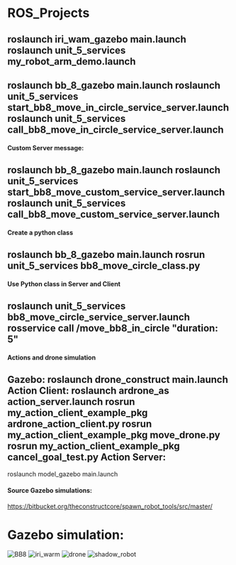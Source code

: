 # ROS_Projects
roslaunch iri_wam_gazebo main.launch
roslaunch unit_5_services my_robot_arm_demo.launch
--------------------------------------------
roslaunch bb_8_gazebo main.launch
roslaunch unit_5_services start_bb8_move_in_circle_service_server.launch 
roslaunch unit_5_services call_bb8_move_in_circle_service_server.launch 
--------------------------------------------
#### Custom Server message:
roslaunch bb_8_gazebo main.launch
roslaunch unit_5_services start_bb8_move_custom_service_server.launch
roslaunch unit_5_services call_bb8_move_custom_service_server.launch
--------------------------------------------
#### Create a python class
roslaunch bb_8_gazebo main.launch
rosrun unit_5_services bb8_move_circle_class.py
--------------------------------------------
#### Use Python class in Server and Client
roslaunch unit_5_services bb8_move_circle_service_server.launch 
rosservice call /move_bb8_in_circle "duration: 5"
--------------------------------------------
#### Actions and drone simulation
Gazebo:
roslaunch drone_construct main.launch
Action Client:
roslaunch ardrone_as action_server.launch
rosrun my_action_client_example_pkg ardrone_action_client.py
rosrun my_action_client_example_pkg move_drone.py
rosrun my_action_client_example_pkg cancel_goal_test.py
Action Server:
-------------------------------------
roslaunch model_gazebo main.launch



#### Source Gazebo simulations:
https://bitbucket.org/theconstructcore/spawn_robot_tools/src/master/


# Gazebo simulation:
![BB8](bb8.png)
![iri_warm](iri_wam.png)
![drone](iri_wam.png)
![shadow_robot](shadow_robot_smart_grasping_sandbox.png)

